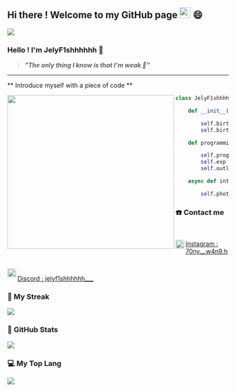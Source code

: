 ## Hi there ! Welcome to my GitHub page <img src="https://media.giphy.com/media/hvRJCLFzcasrR4ia7z/giphy.gif" width="25px"> 😄

<img src = "https://visitor-badge.laobi.icu/badge?page_id=JelyFishhhhhh&left_text=Visitors&left_color=5513356&right_color=3465299" />

### Hello ! I'm JelyF1shhhhhh 🪼

> **_"The only thing I know is that I'm weak 🤕"_**

---

\*\* Introduce myself with a piece of code \*\*

<img src = "https://media.giphy.com/media/v1.Y2lkPTc5MGI3NjExNzdmZGQwYWM5NjgyMTNjZGZiZTZlYjM1ZDI3MzQ2NThjOTU2OWQyMCZjdD1z/qt0w3WYd3iqcaDP8b4/giphy.gif" style = "width:380px;height:350px;" align = "left">

```python
class JelyF1shhhhhh:

    def __init__(self):

        self.birth = "19th Apr 2005"
        self.birthplace = "Chiayi, Taiwan 🇹🇼"

    def programming_life(self):

        self.programming_lang = ["Python", "C++"]
        self.exp = ["Competitive Programming", "Development", "Cybersecurity"]
        self.outlooking = ["Information Security", "Development"]

    async def interests(self):

        self.photography = ["Sony ILCE-7C", "NIKON D7100", "iPhone 14 Plus"]
```

<lr>

### ☎️ Contact me

<br>

<div id="Contact">
    <a href="https://www.instagram.com/70ny._.w4n9.h/">
        <img src="https://leadsbridge.com/wp-content/themes/leadsbridge/img/integration-lg-logos/logo681.png" alt="instagram" style="width:20px;"  align="left"/>
        <p>
            Instagram : 70ny._.w4n9.h
        </p>
    </a>
    <br>
    <a href="https://discordapp.com/users/455256442761379850">
        <img src="https://www.zicklincenter.org/wp-content/uploads/2022/06/Discord_icon.svg_.png" alt = "Discord" style="width:20px;" align = "left" />
        <p>
            Discord : jelyf1shhhhhh___
        </p>
    </a>
</div>

<lr>

### 📓 My Streak

<img src="https://streak-stats.demolab.com?user=JelyFishhhhhh&theme=github-green-purple&hide_border=true&border_radius=4.6&date_format=j%20M%5B%20Y%5D" />

<lr>

### 🗽 GitHub Stats

<img src="https://github-readme-stats.vercel.app/api?username=JelyFishhhhhh&theme=ocean_dark&hide_border=true&count_private=true&show_icons=true" />

<lr>

### 💻 My Top Lang

<img src="https://github-readme-stats.vercel.app/api/top-langs/?username=JelyFishhhhhh&layout=compact&count_private=true&theme=ocean_dark&hide_border=true&hide=html" />

<lr>
